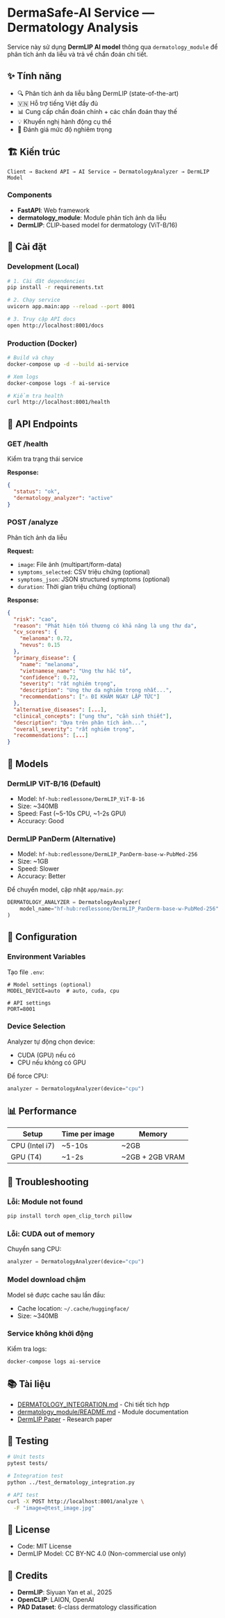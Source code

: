 # DermaSafe-AI Service — Dermatology Analysis

Service này sử dụng **DermLIP AI model** thông qua `dermatology_module` để phân tích ảnh da liễu và trả về chẩn đoán chi tiết.

## ✨ Tính năng

- 🔍 Phân tích ảnh da liễu bằng DermLIP (state-of-the-art)
- 🇻🇳 Hỗ trợ tiếng Việt đầy đủ
- 📊 Cung cấp chẩn đoán chính + các chẩn đoán thay thế
- 💡 Khuyến nghị hành động cụ thể
- 🎯 Đánh giá mức độ nghiêm trọng

## 🏗️ Kiến trúc

```
Client → Backend API → AI Service → DermatologyAnalyzer → DermLIP Model
```

### Components

- **FastAPI**: Web framework
- **dermatology_module**: Module phân tích ảnh da liễu
- **DermLIP**: CLIP-based model for dermatology (ViT-B/16)

## 🚀 Cài đặt

### Development (Local)

```bash
# 1. Cài đặt dependencies
pip install -r requirements.txt

# 2. Chạy service
uvicorn app.main:app --reload --port 8001

# 3. Truy cập API docs
open http://localhost:8001/docs
```

### Production (Docker)

```bash
# Build và chạy
docker-compose up -d --build ai-service

# Xem logs
docker-compose logs -f ai-service

# Kiểm tra health
curl http://localhost:8001/health
```

## 📡 API Endpoints

### GET /health

Kiểm tra trạng thái service

**Response:**
```json
{
  "status": "ok",
  "dermatology_analyzer": "active"
}
```

### POST /analyze

Phân tích ảnh da liễu

**Request:**
- `image`: File ảnh (multipart/form-data)
- `symptoms_selected`: CSV triệu chứng (optional)
- `symptoms_json`: JSON structured symptoms (optional)
- `duration`: Thời gian triệu chứng (optional)

**Response:**
```json
{
  "risk": "cao",
  "reason": "Phát hiện tổn thương có khả năng là ung thư da",
  "cv_scores": {
    "melanoma": 0.72,
    "nevus": 0.15
  },
  "primary_disease": {
    "name": "melanoma",
    "vietnamese_name": "Ung thư hắc tố",
    "confidence": 0.72,
    "severity": "rất nghiêm trọng",
    "description": "Ung thư da nghiêm trọng nhất...",
    "recommendations": ["⚠️ ĐI KHÁM NGAY LẬP TỨC"]
  },
  "alternative_diseases": [...],
  "clinical_concepts": ["ung thư", "cần sinh thiết"],
  "description": "Dựa trên phân tích ảnh...",
  "overall_severity": "rất nghiêm trọng",
  "recommendations": [...]
}
```

## 🧠 Models

### DermLIP ViT-B/16 (Default)
- Model: `hf-hub:redlessone/DermLIP_ViT-B-16`
- Size: ~340MB
- Speed: Fast (~5-10s CPU, ~1-2s GPU)
- Accuracy: Good

### DermLIP PanDerm (Alternative)
- Model: `hf-hub:redlessone/DermLIP_PanDerm-base-w-PubMed-256`
- Size: ~1GB
- Speed: Slower
- Accuracy: Better

Để chuyển model, cập nhật `app/main.py`:
```python
DERMATOLOGY_ANALYZER = DermatologyAnalyzer(
    model_name="hf-hub:redlessone/DermLIP_PanDerm-base-w-PubMed-256"
)
```

## 🔧 Configuration

### Environment Variables

Tạo file `.env`:
```env
# Model settings (optional)
MODEL_DEVICE=auto  # auto, cuda, cpu

# API settings
PORT=8001
```

### Device Selection

Analyzer tự động chọn device:
- CUDA (GPU) nếu có
- CPU nếu không có GPU

Để force CPU:
```python
analyzer = DermatologyAnalyzer(device="cpu")
```

## 📊 Performance

| Setup | Time per image | Memory |
|-------|---------------|---------|
| CPU (Intel i7) | ~5-10s | ~2GB |
| GPU (T4) | ~1-2s | ~2GB + 2GB VRAM |

## 🐛 Troubleshooting

### Lỗi: Module not found

```bash
pip install torch open_clip_torch pillow
```

### Lỗi: CUDA out of memory

Chuyển sang CPU:
```python
analyzer = DermatologyAnalyzer(device="cpu")
```

### Model download chậm

Model sẽ được cache sau lần đầu:
- Cache location: `~/.cache/huggingface/`
- Size: ~340MB

### Service không khởi động

Kiểm tra logs:
```bash
docker-compose logs ai-service
```

## 📚 Tài liệu

- [DERMATOLOGY_INTEGRATION.md](../docs/DERMATOLOGY_INTEGRATION.md) - Chi tiết tích hợp
- [dermatology_module/README.md](../dermatology_module/README.md) - Module documentation
- [DermLIP Paper](https://arxiv.org/abs/2503.14911) - Research paper

## 🧪 Testing

```bash
# Unit tests
pytest tests/

# Integration test
python ../test_dermatology_integration.py

# API test
curl -X POST http://localhost:8001/analyze \
  -F "image=@test_image.jpg"
```

## 📝 License

- Code: MIT License
- DermLIP Model: CC BY-NC 4.0 (Non-commercial use only)

## 🙏 Credits

- **DermLIP**: Siyuan Yan et al., 2025
- **OpenCLIP**: LAION, OpenAI
- **PAD Dataset**: 6-class dermatology classification